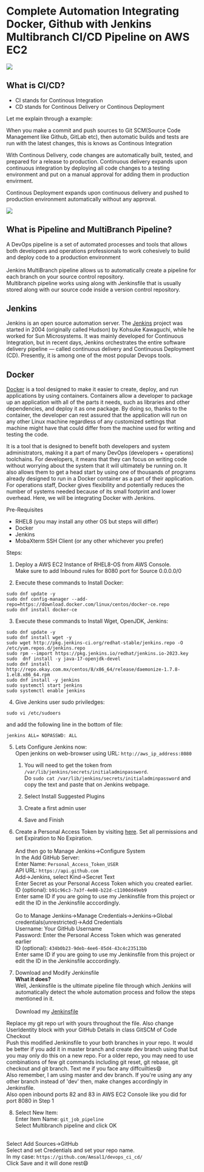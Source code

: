 # Complete Automation Integrating Docker, Github with Jenkins Multibranch CI/CD Pipeline on AWS EC2

![](https://i.imgur.com/Y36pH4c.png)

## What is CI/CD?
- CI stands for Continous Integration
- CD stands for Continous Delivery or Continous Deployment

Let me explain through a example: 

When you make a commit and push sources to Git SCM(Source Code Management like Github, GitLab etc), then automatic builds and tests are run with the latest changes, this is knows as Continous Integration

With Continous Delivery, code changes are automatically built, tested, and prepared for a release to production. Continuous delivery expands upon continuous integration by deploying all code changes to a testing environment and put on a manual approval for adding them in production envirment.

Continous Deployment expands upon continuous delivery and pushed to production environment automatically without any approval.

![](https://d1.awsstatic.com/product-marketing/DevOps/continuous_integration.4f4cddb8556e2b1a0ca0872ace4d5fe2f68bbc58.png)

## What is Pipeline and MultiBranch Pipeline?

A DevOps pipeline is a set of automated processes and tools that allows both developers and operations professionals to work cohesively to build and deploy code to a production environment<br/><br/>
Jenkins MultiBranch pipeline allows us to automatically create a pipeline for each branch on your source control repository.<br/>Multibranch pipeline works using along with Jenkinsfile that is usually stored along with our source code inside a version control repository.<br/>

## Jenkins

Jenkins is an open source automation server.
The [Jenkins](https://www.jenkins.io) project was started in 2004 (originally called Hudson) by Kohsuke Kawaguchi, while he worked for Sun Microsystems. It was mainly developed for Continuous Integration, but in recent days, Jenkins orchestrates the entire software delivery pipeline — called continuous delivery and Continuous Deployment (CD). Presently, it is among one of the most popular Devops tools.
## Docker

[Docker](https://github.com/docker/docker) is a tool designed to make it easier to create, deploy, and run applications by using containers. Containers allow a developer to package up an application with all of the parts it needs, such as libraries and other dependencies, and deploy it as one package. By doing so, thanks to the container, the developer can rest assured that the application will run on any other Linux machine regardless of any customized settings that machine might have that could differ from the machine used for writing and testing the code.

It is a tool that is designed to benefit both developers and system administrators, making it a part of many DevOps (developers + operations) toolchains. For developers, it means that they can focus on writing code without worrying about the system that it will ultimately be running on. It also allows them to get a head start by using one of thousands of programs already designed to run in a Docker container as a part of their application. For operations staff, Docker gives flexibility and potentially reduces the number of systems needed because of its small footprint and lower overhead.
Here, we will be integrating Docker with Jenkins.

Pre-Requisites
- RHEL8 (you may install any other OS but steps will differ)
- Docker
- Jenkins
- MobaXterm SSH Client (or any other whichever you prefer)

Steps:
1. Deploy a AWS EC2 Instance of RHEL8-OS from AWS Console.<br/>
Make sure to add Inbound rules for 8080 port for Source 0.0.0.0/0

2. Execute these commands to Install Docker:
```
sudo dnf update -y
sudo dnf config-manager --add-repo=https://download.docker.com/linux/centos/docker-ce.repo
sudo dnf install docker-ce
```

3. Execute these commands to Install Wget, OpenJDK, Jenkins:
```
sudo dnf update -y
sudo dnf install wget -y
sudo wget http://pkg.jenkins-ci.org/redhat-stable/jenkins.repo -O /etc/yum.repos.d/jenkins.repo
sudo rpm --import https://pkg.jenkins.io/redhat/jenkins.io-2023.key
sudo  dnf install -y java-17-openjdk-devel
sudo dnf install http://repo.okay.com.mx/centos/8/x86_64/release/daemonize-1.7.8-1.el8.x86_64.rpm
sudo dnf install -y jenkins
sudo systemctl start jenkins
sudo systemctl enable jenkins
```

4. Give Jenkins user sudo priviledges:<br/>
```
sudo vi /etc/sudoers
```
and add the following line in the bottom of file:<br/>
```
jenkins ALL= NOPASSWD: ALL
```

5. Lets Configure Jenkins now:<br/>
Open jenkins on web-browser using URL: ```http://aws_ip_address:8080```<br/>

    1. You will need to get the token from ```/var/lib/jenkins/secrets/initialadminpassword```.<br/>
    Do ```sudo cat /var/lib/jenkins/secrets/initialadminpassword``` and copy the text and paste that on Jenkins webpage.
    
    2. Select Install Suggested Plugins
    
    3. Create a first admin user
    
    4. Save and Finish
    
6. Create a Personal Access Token by visiting [here](https://github.com/settings/tokens). Set all permissions and set Expiration to No Expiration.<br/><br/>
And then go to Manage Jenkins->Configure System<br/>
In the Add GitHub Server:<br/>
Enter Name: ```Personal_Access_Token_USER```<br/>
API URL: ```https://api.github.com```<br/>
Add->Jenkins, select Kind->Secret Text<br/>
Enter Secret as your Personal Access Token which you created earlier.<br/>
ID (optional): ```b91c96c3-7a3f-4e08-b22d-c1100dd49eb9```<br/>
Enter same ID if you are going to use my Jenkinsfile from this project or edit the ID in the Jenkinsfile acccordingly.<br/><br/>
Go to Manage Jenkins->Manage Credentials->Jenkins->Global credentials(unrestricted)->Add Credentials<br/>
Username: Your GitHub Username<br/>
Password: Enter the Personal Access Token which was generated earlier<br/>
ID (optional): ```434b0b23-9deb-4ee6-85d4-43c4c23513bb```<br/>
Enter same ID if you are going to use my Jenkinsfile from this project or edit the ID in the Jenkinsfile acccordingly.<br/>

7. Download and Modify Jenkinsfile<br/>
**What it does?**<br/>
Well, Jenkinsfile is the ultimate pipeline file through which Jenkins will automatically detect the whole automation process and follow the steps mentioned in it.<br/><br/>
Download my [Jenkinsfile](https://github.com/Amsal1/devops_ci_cd/blob/master/Jenkinsfile)<br/>

Replace my git repo url with yours throughout the file. Also change UserIdentity block with your GitHub Details in class GitSCM of Code Checkout<br/>
Push this modified Jenkinsfile to your both branches in your repo. It would be better if you add it in master branch and create dev branch using that but you may only do this on a new repo. For a older repo, you may need to use combinations of few git commands including git reset, git rebase, git checkout and git branch. Text me if you face any diffcuilties😄<br/>
Also remember, I am using master and dev branch. If you're using any any other branch instead of 'dev' then, make changes accordingly in Jenkinsfile.<br/>
Also open inbound ports 82 and 83 in AWS EC2 Console like you did for port 8080 in Step 1<br/>


8. Select New Item:<br/>
Enter Item Name: ```git_job_pipeline```<br/>
Select Multibranch pipeline and click OK<br/><br/>

Select Add Sources->GitHub<br/>
Select and set Credentials and set your repo name. <br/>
In my case: ```https://github.com/Amsal1/devops_ci_cd/```<br/>
Click Save and it will done rest😄<br/>
